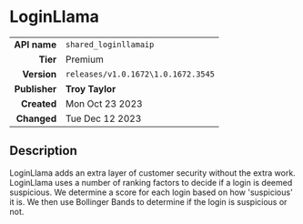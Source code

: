 # LoginLlama
| | |
|-:|-|
|**API name**|`shared_loginllamaip`|
|**Tier**|Premium|
|**Version**|`releases/v1.0.1672\1.0.1672.3545`|
|**Publisher**|**Troy Taylor**|
|**Created**|Mon Oct 23 2023|
|**Changed**|Tue Dec 12 2023|

## Description
LoginLlama adds an extra layer of customer security without the extra work. LoginLlama uses a number of ranking factors to decide if a login is deemed suspicious. We determine a score for each login based on how 'suspicious' it is. We then use Bollinger Bands to determine if the login is suspicious or not.
